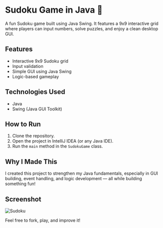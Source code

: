 # Sudoku Game in Java 🧩

A fun Sudoku game built using Java Swing. It features a 9x9 interactive grid where players can input numbers, solve puzzles, and enjoy a clean desktop GUI.

## Features
- Interactive 9x9 Sudoku grid
- Input validation
- Simple GUI using Java Swing
- Logic-based gameplay

## Technologies Used
- Java
- Swing (Java GUI Toolkit)

## How to Run
1. Clone the repository.
2. Open the project in IntelliJ IDEA (or any Java IDE).
3. Run the `main` method in the `SudokuGame` class.

## Why I Made This
I created this project to strengthen my Java fundamentals, especially in GUI building, event handling, and logic development — all while building something fun!

## Screenshot
![Sudoku](https://github.com/user-attachments/assets/25273c98-0678-4646-91d6-e71db98a266e)



Feel free to fork, play, and improve it!

